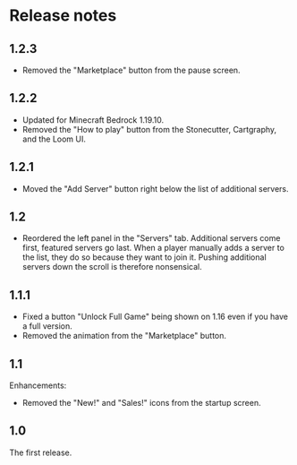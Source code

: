 # Release notes

## 1.2.3

* Removed the "Marketplace" button from the pause screen.

## 1.2.2

* Updated for Minecraft Bedrock 1.19.10.
* Removed the "How to play" button from the Stonecutter, Cartgraphy, and
  the Loom UI.

## 1.2.1

* Moved the "Add Server" button right below the list of additional
  servers.

## 1.2

* Reordered the left panel in the "Servers" tab. Additional servers
  come first, featured servers go last. When a player manually adds a
  server to the list, they do so because they want to join it. Pushing
  additional servers down the scroll is therefore nonsensical.

## 1.1.1

* Fixed a button "Unlock Full Game" being shown on 1.16 even if you
  have a full version.
* Removed the animation from the "Marketplace" button.

## 1.1

Enhancements:

* Removed the "New!" and "Sales!" icons from the startup screen.

## 1.0

The first release.
